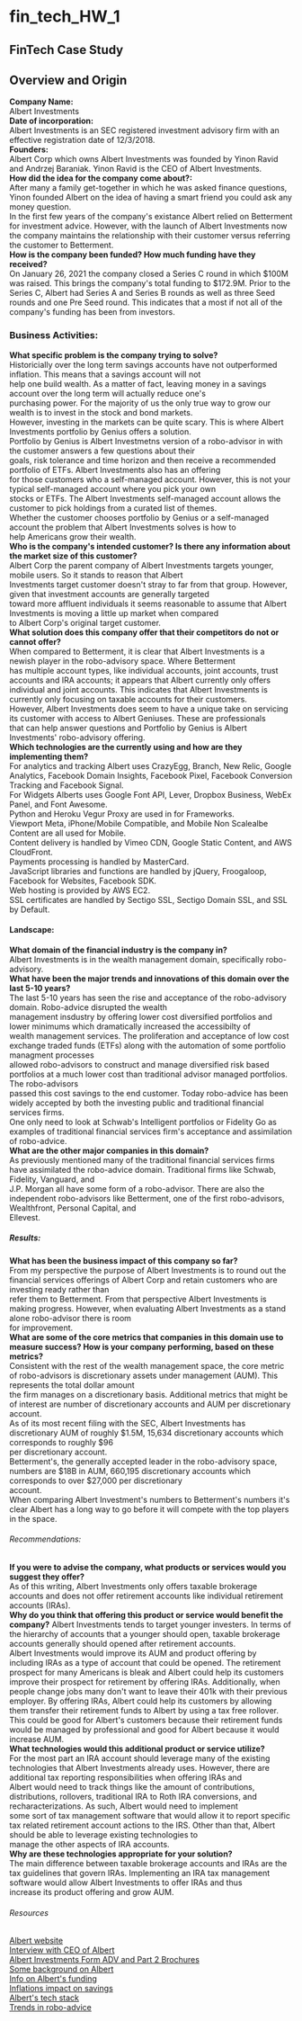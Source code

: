 # fin_tech_HW_1
FinTech Case Study
---
## Overview and Origin  
**Company Name:**  
Albert Investments  
**Date of incorporation:**  
Albert Investments is an SEC registered investment advisory firm with an effective registration date of 12/3/2018.  
**Founders:**  
Albert Corp which owns Albert Investments was founded by Yinon Ravid and Andrzej Baraniak. Yinon Ravid is the CEO of Albert Investments.  
**How did the idea for the company come about?:**  
After many a family get-together in which he was asked finance questions, Yinon founded Albert on the idea of having a smart friend you could ask any money question.  
In the first few years of the company's existance Albert relied on Betterment for investment advice. However, with the launch of Albert Investments now the company maintains the relationship with their customer versus referring the customer to Betterment.  
**How is the company been funded? How much funding have they received?**  
On January 26, 2021 the company closed a Series C round in which $100M was raised. This brings the company's total funding to $172.9M. Prior to the Series C, Albert had Series A and Series B rounds as well as three Seed rounds and one Pre Seed round. This indicates that a most if not all of the company's funding has been from investors.  
### Business Activities:  
**What specific problem is the company trying to solve?**  
Historicially over the long term savings accounts have not outperformed inflation. This means that a savings account will not  
help one build wealth. As a matter of fact, leaving money in a savings account over the long term will actually reduce one's  
purchasing power. For the majority of us the only true way to grow our wealth is to invest in the stock and bond markets.  
However, investing in the markets can be quite scary. This is where Albert Investments portfolio by Genius offers a solution.  
Portfolio by Genius is Albert Investmetns version of a robo-advisor in with the customer answers a few questions about their  
goals, risk tolerance and time horizon and then receive a recommended portfolio of ETFs. Albert Investments also has an offering  
for those customers who a self-managed account. However, this is not your typical self-managed account where you pick your own  
stocks or ETFs. The Albert Investments self-managed account allows the customer to pick holdings from a curated list of themes.  
Whether the customer chooses portfolio by Genius or a self-managed account the problem that Albert Investments solves is how to  
help Americans grow their wealth.  
**Who is the company's intended customer? Is there any information about the market size of this customer?**  
Albert Corp the parent company of Albert Investments targets younger, mobile users. So it stands to reason that Albert  
Investments target customer doesn't stray to far from that group. However, given that investment accounts are generally targeted  
toward more affluent individuals it seems reasonable to assume that Albert Investments is moving a little up market when compared  
to Albert Corp's original target customer.  
**What solution does this company offer that their competitors do not or cannot offer?**  
When compared to Betterment, it is clear that Albert Investments is a newish player in the robo-advisory space. Where Betterment  
has multiple account types, like individual accounts, joint accounts, trust accounts and IRA accounts; it appears that Albert currently only offers  
individual and joint accounts. This indicates that Albert Investments is currently only focusing on taxable accounts for their customers.  
However, Albert Investments does seem to have a unique take on servicing its customer with access to Albert Geniuses. These are professionals  
that can help answer questions and Portfolio by Genius is Albert Investments' robo-advisory offering.  
**Which technologies are the currently using and how are they implementing them?**  
For analytics and tracking Albert uses CrazyEgg, Branch, New Relic, Google Analytics, Facebook Domain Insights, Facebook Pixel, Facebook Conversion  
Tracking and Facebook Signal.  
For Widgets Alberts uses Google Font API, Lever, Dropbox Business, WebEx Panel, and Font Awesome.  
Python and Heroku Vegur Proxy are used in for Frameworks.  
Viewport Meta, iPhone/Mobile Compatible, and Mobile Non Scalealbe Content are all used for Mobile.  
Content delivery is handled by Vimeo CDN, Google Static Content, and AWS CloudFront.  
Payments processing is handled by MasterCard.  
JavaScript libraries and functions are handled by jQuery, Froogaloop, Facebook for Websites, Facebook SDK.  
Web hosting is provided by AWS EC2.  
SSL certificates are handled by Sectigo SSL, Sectigo Domain SSL, and SSL by Default.  
#### Landscape:  
**What domain of the financial industry is the company in?**  
Albert Investments is in the wealth management domain, specifically robo-advisory.  
**What have been the major trends and innovations of this domain over the last 5-10 years?**  
The last 5-10 years has seen the rise and acceptance of the robo-advisory domain. Robo-advice disrupted the wealth  
management insdustry by offering lower cost diversified portfolios and lower minimums which dramatically increased the accessibilty of  
wealth management services. The proliferation and acceptance of low cost exchange traded funds (ETFs) along with the automation of some portfolio managment processes  
allowed robo-advisors to construct and manage diversified risk based portfolios at a much lower cost than traditional advisor managed portfolios. The robo-advisors  
passed this cost savings to the end customer. Today robo-advice has been widely accepted by both the investing public and traditional financial services firms.  
One only need to look at Schwab's Intelligent portfolios or Fidelity Go as examples of traditional financial services firm's acceptance and assimilation of robo-advice.  
**What are the other major companies in this domain?**  
As previously mentioned many of the traditional financial services firms have assimilated the robo-advice domain. Traditional firms like Schwab, Fidelity, Vanguard, and  
J.P. Morgan all have some form of a robo-advisor. There are also the independent robo-advisors like Betterment, one of the first robo-advisors, Wealthfront, Personal Capital, and  
Ellevest.  
##### Results:  
**What has been the business impact of this company so far?**  
From my perspective the purpose of Albert Investments is to round out the financial services offerings of Albert Corp and retain customers who are investing ready rather than  
refer them to Betterment. From that perspective Albert Investments is making progress. However, when evaluating Albert Investments as a stand alone robo-advisor there is room  
for improvement.  
**What are some of the core metrics that companies in this domain use to measure success? How is your company performing, based on these metrics?**  
Consistent with the rest of the wealth management space, the core metric of robo-advisors is discretionary assets under management (AUM). This represents the total dollar amount  
the firm manages on a discretionary basis. Additional metrics that might be of interest are number of discretionary accounts and AUM per discretionary account.  
As of its most recent filing with the SEC, Albert Investments has discretionary AUM of roughly $1.5M, 15,634 discretionary accounts which corresponds to roughly $96  
per discretionary account.  
Betterment's, the generally accepted leader in the robo-advisory space, numbers are $18B in AUM, 660,195 discretionary accounts which corresponds to over $27,000 per discretionary  
account.  
When comparing Albert Investment's numbers to Betterment's numbers it's clear Albert has a long way to go before it will compete with the top players in the space.  
###### Recommendations:  
**If you were to advise the company, what products or services would you suggest they offer?**  
As of this writing, Albert Investments only offers taxable brokerage accounts and does not offer retirement accounts like individual retirement accounts (IRAs).  
**Why do you think that offering this product or service would benefit the company?**
Albert Investments tends to target younger investers. In terms of the hierarchy of accounts that a younger should open, taxable brokerage accounts generally should opened after retirement accounts.  
Albert Investments would improve its AUM and product offering by including IRAs as a type of account that could be opened. The retirement prospect for many Americans is bleak and Albert could help its customers improve their prospect for retirement by offering IRAs. Additionally, when people change jobs many don't want to leave their 401k with their previous employer. By offering IRAs, Albert could help its customers by allowing them transfer their retirement funds to Albert by using a tax free rollover. This could be good for Albert's customers because their retirement funds would be managed by professional and good for Albert because it would increase AUM.  
**What technologies would this additional product or service utilize?**  
For the most part an IRA account should leverage many of the existing technologies that Albert Investments already uses. However, there are additional tax reporting responsibilities when offering IRAs and  
Albert would need to track things like the amount of contributions, distributions, rollovers, traditional IRA to Roth IRA conversions, and recharacterizations. As such, Albert would need to implement  
some sort of tax management software that would allow it to report specific tax related retirement account actions to the IRS. Other than that, Albert should be able to leverage existing technologies to  
manage the other aspects of IRA accounts.  
**Why are these technologies appropriate for your solution?**  
The main difference between taxable brokerage accounts and IRAs are the tax guidelines that govern IRAs. Implementing an IRA tax management software would allow Albert Investments to offer IRAs and thus  
increase its product offering and grow AUM.  
###### Resources
[Albert website](https://albert.com/)  
[Interview with CEO of Albert](https://www.forbes.com/sites/maryjuetten/2020/09/01/forbes-qa-with-yinon-ravid-ceo-and-founder-of-albert/?sh=4d3593f42132)  
[Albert Investments Form ADV and Part 2 Brochures](https://adviserinfo.sec.gov/firm/summary/298006)  
[Some background on Albert](https://techcrunch.com/2016/11/23/albert-raises-2-5-million-for-its-finance-app-that-helps-you-save-money/)  
[Info on Albert's funding](https://www.crunchbase.com/organization/albert-3/company_financials)  
[Inflations impact on savings](https://www.investopedia.com/articles/investing/090715/how-inflation-affects-your-cash-savings.asp)  
[Albert's tech stack](https://builtwith.com/detailed/albert.com)  
[Trends in robo-advice](https://www.backendbenchmarking.com/blog/2020/06/innovation-trends-of-robo-advice/)